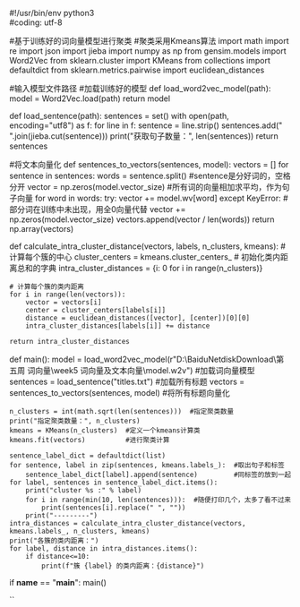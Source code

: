 #!/usr/bin/env python3  
#coding: utf-8

#基于训练好的词向量模型进行聚类
#聚类采用Kmeans算法
import math
import re
import json
import jieba
import numpy as np
from gensim.models import Word2Vec
from sklearn.cluster import KMeans
from collections import defaultdict
from sklearn.metrics.pairwise import euclidean_distances

#输入模型文件路径
#加载训练好的模型
def load_word2vec_model(path):
    model = Word2Vec.load(path)
    return model

def load_sentence(path):
    sentences = set()
    with open(path, encoding="utf8") as f:
        for line in f:
            sentence = line.strip()
            sentences.add(" ".join(jieba.cut(sentence)))
    print("获取句子数量：", len(sentences))
    return sentences

#将文本向量化
def sentences_to_vectors(sentences, model):
    vectors = []
    for sentence in sentences:
        words = sentence.split()  #sentence是分好词的，空格分开
        vector = np.zeros(model.vector_size)
        #所有词的向量相加求平均，作为句子向量
        for word in words:
            try:
                vector += model.wv[word]
            except KeyError:
                #部分词在训练中未出现，用全0向量代替
                vector += np.zeros(model.vector_size)
        vectors.append(vector / len(words))
    return np.array(vectors)

def calculate_intra_cluster_distance(vectors, labels, n_clusters, kmeans):
    # 计算每个簇的中心
    cluster_centers = kmeans.cluster_centers_
    # 初始化类内距离总和的字典
    intra_cluster_distances = {i: 0 for i in range(n_clusters)}

    # 计算每个簇的类内距离
    for i in range(len(vectors)):
        vector = vectors[i]
        center = cluster_centers[labels[i]]
        distance = euclidean_distances([vector], [center])[0][0]
        intra_cluster_distances[labels[i]] += distance

    return intra_cluster_distances

def main():
    model = load_word2vec_model(r"D:\BaiduNetdiskDownload\第五周 词向量\week5 词向量及文本向量\model.w2v") #加载词向量模型
    sentences = load_sentence("titles.txt")  #加载所有标题
    vectors = sentences_to_vectors(sentences, model)   #将所有标题向量化

    n_clusters = int(math.sqrt(len(sentences)))  #指定聚类数量
    print("指定聚类数量：", n_clusters)
    kmeans = KMeans(n_clusters)  #定义一个kmeans计算类
    kmeans.fit(vectors)          #进行聚类计算

    sentence_label_dict = defaultdict(list)
    for sentence, label in zip(sentences, kmeans.labels_):  #取出句子和标签
        sentence_label_dict[label].append(sentence)         #同标签的放到一起
    for label, sentences in sentence_label_dict.items():
        print("cluster %s :" % label)
        for i in range(min(10, len(sentences))):  #随便打印几个，太多了看不过来
            print(sentences[i].replace(" ", ""))
        print("---------")
    intra_distances = calculate_intra_cluster_distance(vectors, kmeans.labels_, n_clusters, kmeans)
    print("各簇的类内距离：")
    for label, distance in intra_distances.items():
        if distance<=10:
            print(f"簇 {label} 的类内距离：{distance}")

if __name__ == "__main__":
    main()

``

